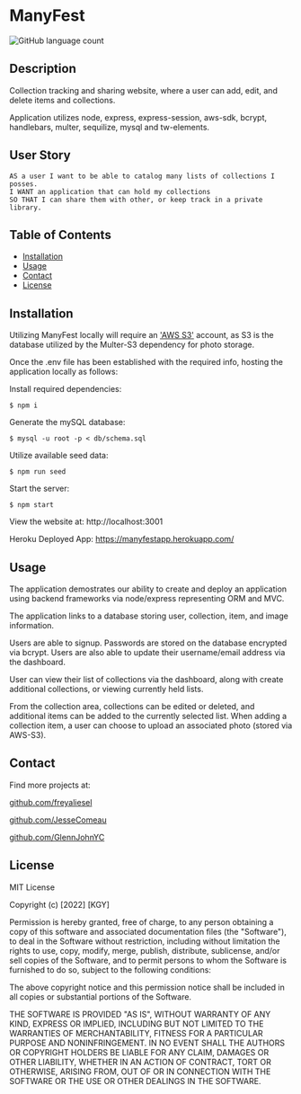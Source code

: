 # ManyFest

![GitHub language count](https://img.shields.io/github/languages/count/P2T2-KGJ/KGL)

## Description

Collection tracking and sharing website, where a user can add, edit, and delete items and collections.

Application utilizes node, express, express-session, aws-sdk, bcrypt, handlebars, multer, sequilize, mysql and tw-elements.

## User Story

```console
AS a user I want to be able to catalog many lists of collections I posses.
I WANT an application that can hold my collections
SO THAT I can share them with other, or keep track in a private library.
```


## Table of Contents

- [Installation](#installation)
- [Usage](#usage)
- [Contact](#contact)
- [License](#license)

## Installation

Utilizing ManyFest locally will require an ['AWS S3'](https://aws.amazon.com/s3/) account, as S3 is the database utilized by the Multer-S3 dependency for photo storage.

Once the .env file has been established with the required info, hosting the application locally as follows:

Install required dependencies:

```console
$ npm i
```

Generate the mySQL database:

```console
$ mysql -u root -p < db/schema.sql
```

Utilize available seed data:

```console
$ npm run seed
```

  Start the server:

```console
$ npm start
```

  View the website at: http://localhost:3001

  Heroku Deployed App: https://manyfestapp.herokuapp.com/

## Usage

The application demostrates our ability to create and deploy an application using backend frameworks via node/express representing ORM and MVC.

The application links to a database storing user, collection, item, and image information.

Users are able to signup. Passwords are stored on the database encrypted via bcrypt. Users are also able to update their username/email address via the dashboard.

User can view their list of collections via the dashboard, along with create additional collections, or viewing currently held lists.

From the collection area, collections can be edited or deleted, and additional items can be added to the currently selected list. When adding a collection item, a user can choose to upload an associated photo (stored via AWS-S3).

## Contact

Find more projects at:

[github.com/freyaliesel](https://github.com/freyaliesel)

[github.com/JesseComeau](https://github.com/JesseComeau)

[github.com/GlennJohnYC](https://github.com/GlennJohnYC)

## License

MIT License

Copyright (c) [2022] [KGY]

Permission is hereby granted, free of charge, to any person obtaining a copy of this software and associated documentation files (the "Software"), to deal in the Software without restriction, including without limitation the rights to use, copy, modify, merge, publish, distribute, sublicense, and/or sell copies of the Software, and to permit persons to whom the Software is furnished to do so, subject to the following conditions:

The above copyright notice and this permission notice shall be included in all copies or substantial portions of the Software.

THE SOFTWARE IS PROVIDED "AS IS", WITHOUT WARRANTY OF ANY KIND, EXPRESS OR IMPLIED, INCLUDING BUT NOT LIMITED TO THE WARRANTIES OF MERCHANTABILITY, FITNESS FOR A PARTICULAR PURPOSE AND NONINFRINGEMENT. IN NO EVENT SHALL THE AUTHORS OR COPYRIGHT HOLDERS BE LIABLE FOR ANY CLAIM, DAMAGES OR OTHER LIABILITY, WHETHER IN AN ACTION OF CONTRACT, TORT OR OTHERWISE, ARISING FROM, OUT OF OR IN CONNECTION WITH THE SOFTWARE OR THE USE OR OTHER DEALINGS IN THE SOFTWARE.
